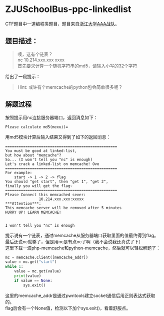 # ZJUSchoolBus-ppc-linkedlist
CTF题目中一道编程类题目，题目来自[浙江大学AAA战队](https://zjusec.com)。

## 题目描述：

>噢，这有个链表？  
nc 10.214.xxx.xxx xxxx  
首先要求计算一个随机字符串的md5，请输入小写的32个字符  

给出了一段提示：
>Hint:
或许有个memcache的python包会简单很多呢？

## 解题过程
按照提示用nc连接服务器端口，返回消息如下：
```shell
Please calculate md5(mexui)=
```
用md5模块计算后输入结果又得到了如下的返回消息：
```
==================================================
You must be good at linked-list,
but how about "memcache"?
So... (I won't tell you "nc" is enough)
Let's crack a linked-list on memcache! Ovo
==================================================
For example: 
    start -> 1 -> 2 -> flag
You should "get start", then "get 1", "get 2", 
finally you will get the flag~
==================================================
Please Connect this memcached sever:
               10.214.xxx.xxx:xxxxx
***Attention***:
This memcache server will be removed after 5 minutes
HURRY UP! LEARN MEMCACHE! 


I won't tell you "nc" is enough

```
提示说有一个链表，通过memcache从服务器端口获取里面的值最终得到flag。  
最后还说nc就够了，但是用nc是有点nc了啊（我不会说我还真试了下）  
这里下载一波php-memcache和python-memcache，然后就可以轻松解题了：
```python
mc = memcache.Client([memcache_addr])
value = mc.get("start")
while 1:
    value = mc.get(value)
    print(value)
    if value == None:
        sys.exit()
```
这里的memcache_addr是通过pwntools建立socket通信后用正则表达式获取的。  
flag后会有一个None值，检测以下加个sys.exit()，看着舒服点。